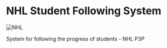 # NHL Student Following System

![NHL](http://www.nhl.nl/interface/images/logo2.gif)

System for following the progress of students - NHL P3P
